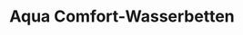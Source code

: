 ---
title: "Aqua Comfort-Wasserbetten"
url: /unterhaching/aqua-comfort-wasserbetten/
shop: Betten
---